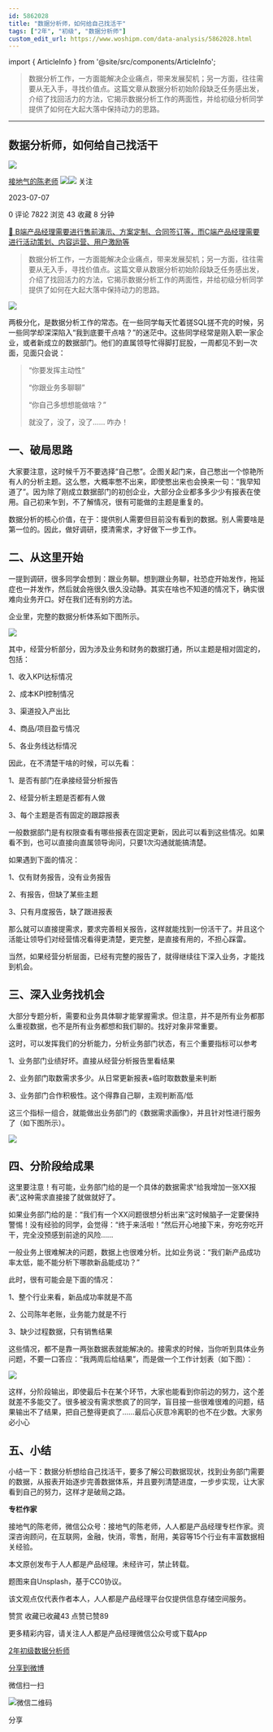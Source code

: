 ```yaml
---
id: 5862028
title: "数据分析师，如何给自己找活干"
tags: ["2年", "初级", "数据分析师"]
custom_edit_url: https://www.woshipm.com/data-analysis/5862028.html
---
```

import { ArticleInfo } from '@site/src/components/ArticleInfo';

<ArticleInfo
    author="接地气的陈老师"
    authorLink="https://www.woshipm.com/u/773891"
    published="2023-07-07"
    views={7822}
    comments={0}
    collects={43}
/>

> 数据分析工作，一方面能解决企业痛点，带来发展契机；另一方面，往往需要从无入手，寻找价值点。这篇文章从数据分析初始阶段缺乏任务感出发，介绍了找回活力的方法，它揭示数据分析工作的两面性，并给初级分析同学提供了如何在大起大落中保持动力的思路。

---

## 数据分析师，如何给自己找活干

[![](https://image.woshipm.com/wp-files/2019/08/0GkAbc8ZooEsibtWEUNO.png!/both/72x72)](https://www.woshipm.com/u/773891)

[接地气的陈老师](https://www.woshipm.com/u/773891) ![](https://static.woshipm.com/tag/1121_1@2x.png)![](https://static.woshipm.com/tag/2103_1@2x.png) 关注

2023-07-07

0 评论 7822 浏览 43 收藏 8 分钟

[🔗 B端产品经理需要进行售前演示、方案定制、合同签订等，而C端产品经理需要进行活动策划、内容运营、用户激励等](https://ke.qidianla.com/courses/bcpm)

> 数据分析工作，一方面能解决企业痛点，带来发展契机；另一方面，往往需要从无入手，寻找价值点。这篇文章从数据分析初始阶段缺乏任务感出发，介绍了找回活力的方法，它揭示数据分析工作的两面性，并给初级分析同学提供了如何在大起大落中保持动力的思路。

![](https://image.woshipm.com/2023/05/06/cf506692-ec01-11ed-bbb6-00163e0b5ff3.jpg)

两极分化，是数据分析工作的常态。在一些同学每天忙着搓SQL搓不完的时候，另一些同学却深深陷入“我到底要干点啥？”的迷茫中。这些同学经常是刚入职一家企业，或者新成立的数据部门。他们的直属领导忙得脚打屁股，一周都见不到一次面，见面只会说：

> “你要发挥主动性”
> 
> “你跟业务多聊聊”
> 
> “你自己多想想能做啥？”
> 
> 就没了，没了，没了…… 咋办！

## 一、破局思路

大家要注意，这时候千万不要选择“自己憋”。企图关起门来，自己憋出一个惊艳所有人的分析主题。这么憋，大概率憋不出来，即使憋出来也会换来一句：“我早知道了”。因为除了刚成立数据部门的初创企业，大部分企业都多多少少有报表在使用。自己初来乍到，不了解情况，很有可能做的主题是重复的。

数据分析的核心价值，在于：提供别人需要但目前没有看到的数据。别人需要啥是第一位的。因此，做好调研，摸清需求，才好做下一步工作。

## 二、从这里开始

一提到调研，很多同学会想到：跟业务聊。想到跟业务聊，社恐症开始发作，拖延症也一并发作，然后就会拖很久很久没动静。其实在啥也不知道的情况下，确实很难向业务开口。好在我们还有别的方法。

企业里，完整的数据分析体系如下图所示。

![](https://image.yunyingpai.com/wp/2023/07/UoUzwgzuLY7ueGzggZhw.png)

其中，经营分析部分，因为涉及业务和财务的数据打通，所以主题是相对固定的，包括：

1、收入KPI达标情况

2、成本KPI控制情况

3、渠道投入产出比

4、商品/项目盈亏情况

5、各业务线达标情况

因此，在不清楚干啥的时候，可以先看：

1、是否有部门在承接经营分析报告

2、经营分析主题是否都有人做

3、每个主题是否有固定的跟踪报表

一般数据部门是有权限查看有哪些报表在固定更新，因此可以看到这些情况。如果看不到，也可以直接向直属领导询问，只要1次沟通就能搞清楚。

如果遇到下面的情况：

1、仅有财务报告，没有业务报告

2、有报告，但缺了某些主题

3、只有月度报告，缺了跟进报表

那么就可以直接提需求，要求完善相关报告，这样就能找到一份活干了。并且这个活能让领导们对经营情况看得更清楚，更完整，是直接有用的，不担心踩雷。

当然，如果经营分析层面，已经有完整的报告了，就得继续往下深入业务，才能找到机会。

## 三、深入业务找机会

大部分专题分析，需要和业务具体聊才能掌握需求。但注意，并不是所有业务都那么重视数据，也不是所有业务都想和我们聊的。找好对象非常重要。

这时，可以发挥我们的分析能力，分析业务部门状态，有三个重要指标可以参考

1、业务部门业绩好坏。直接从经营分析报告里看结果

2、业务部门取数需求多少。从日常更新报表+临时取数数量来判断

3、业务部门合作积极性。这个得靠自己聊，主观判断高/低

这三个指标一组合，就能做出业务部门的《数据需求画像》，并且针对性进行服务了（如下图所示）。

![](https://image.yunyingpai.com/wp/2023/07/a7GLxvYgK20oEqfRdHhf.png)

## 四、分阶段给成果

这里要注意！有可能，业务部门给的是一个具体的数据需求“给我增加一张XX报表”,这种需求直接接了就做就好了。

如果业务部门给的是：“我们有一个XX问题很想分析出来”这时候脑子一定要保持警惕！没有经验的同学，会觉得：“终于来活啦！”然后开心地接下来，夯吃夯吃开干，完全没预感到前途的风险……

一般业务上很难解决的问题，数据上也很难分析。比如业务说：“我们新产品成功率太低，能不能分析下哪款新品能成功？”

此时，很有可能会是下面的情况：

1、整个行业来看，新品成功率就是不高

2、公司陈年老账，业务能力就是不行

3、缺少过程数据，只有销售结果

这些情况，都不是靠一两张数据表就能解决的。接需求的时候，当你听到具体业务问题，不要一口答应：“我两周后给结果”，而是做一个工作计划表（如下图）：

![](https://image.yunyingpai.com/wp/2023/07/dTftuwFCZjyEVucDB2EV.png)

这样，分阶段输出，即使最后卡在某个环节，大家也能看到你前边的努力，这个差就差不多能交了。很多被没有需求憋疯了的同学，盲目接一些很难很难的问题，结果输出不了结果，把自己整得更疯了……最后心灰意冷离职的也不在少数。大家务必小心

## 五、小结

小结一下：数据分析想给自己找活干，要多了解公司数据现状，找到业务部门需要的数据，从报表开始逐步完善数据体系，并且要列清楚进度，一步步实现，让大家看到自己的努力，这样才是破局之路。

**专栏作家**

接地气的陈老师，微信公众号：接地气的陈老师，人人都是产品经理专栏作家。资深咨询顾问，在互联网，金融，快消，零售，耐用，美容等15个行业有丰富数据相关经验。

本文原创发布于人人都是产品经理。未经许可，禁止转载。

题图来自Unsplash，基于CC0协议。

该文观点仅代表作者本人，人人都是产品经理平台仅提供信息存储空间服务。

赞赏 收藏已收藏43 点赞已赞89

更多精彩内容，请关注人人都是产品经理微信公众号或下载App

[2年](https://www.woshipm.com/tag/2%e5%b9%b4)[初级](https://www.woshipm.com/tag/%e5%88%9d%e7%ba%a7)[数据分析师](https://www.woshipm.com/tag/%e6%95%b0%e6%8d%ae%e5%88%86%e6%9e%90%e5%b8%88)

[分享到微博](https://service.weibo.com/share/share.php?appkey=2775287854&title=数据分析师，如何给自己找活干&url=https://www.woshipm.com/data-analysis/5862028.html&pic=https://image.woshipm.com/2023/05/06/cf506692-ec01-11ed-bbb6-00163e0b5ff3.jpg)

微信扫一扫

![微信二维码](https://api.pwmqr.com/qrcode/create/?url=https://www.woshipm.com/data-analysis/5862028.html)

分享